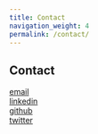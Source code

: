 ```yaml
---
title: Contact
navigation_weight: 4
permalink: /contact/
---
```


## Contact

[email](wolfgang.neumayer91@gmail.com)  
[linkedin](https://www.linkedin.com/in/wolfgangneumayer/)  
[github](https://github.com/Wolololf)  
[twitter](https://twitter.com/wolololf)
